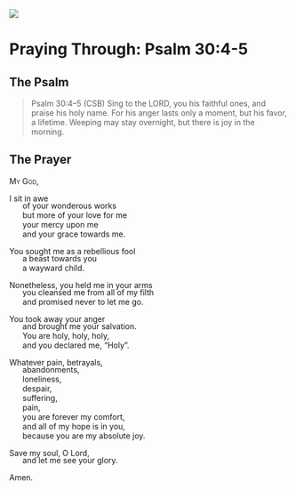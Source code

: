 <img class="intro-right" src="/images/art-paris-psalter.jpg">

<style>
  li {list-style-type: none;}
  p + ul {
    margin-top: -18px;
}
</style>

# Praying Through: Psalm 30:4-5

## The Psalm

>Psalm 30:4–5 (CSB)   Sing to the LORD, you his faithful ones, and praise his holy name. For his anger lasts only a moment, but his favor, a lifetime. Weeping may stay overnight, but there is joy in the morning.

## The Prayer

<div style="font-variant: small-caps;">My God,</div>

I sit in awe
* of your wonderous works
* but more of your love for me
* your mercy upon me
* and your grace towards me.

You sought me as a rebellious fool
* a beast towards you
* a wayward child.

Nonetheless, you held me in your arms
* you cleansed me from all of my filth
* and promised never to let me go.

You took away your anger
* and brought me your salvation.
* You are holy, holy, holy,
* and you declared me, “Holy”.

Whatever pain, betrayals,
* abandonments,
* loneliness,
* despair,
* suffering,
* pain,
* you are forever my comfort,
* and all of my hope is in you,
* because you are my absolute joy.

Save my soul, O Lord,
* and let me see your glory.

Amen.
